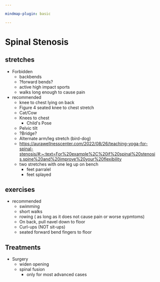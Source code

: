 ```yaml
---

mindmap-plugin: basic

---
```


# Spinal Stenosis

## stretches
- Forbidden
    - backbends
    - ?forward bends?
    - active high impact sports
    - walks long enough to cause pain
- recommended
    - knee to chest lying on back
    - Figure 4 seated knee to chest stretch
    - Cat/Cow
    - Knees to chest
        - Child's Pose
    - Pelvic tilt
    - ?Bridge?
    - Alternate arm/leg stretch (bird-dog)
    - https://aurawellnesscenter.com/2022/08/26/teaching-yoga-for-spinal-stenosis/#:~:text=For%20example%2C%20if%20spinal%20stenosis,spine%20and%20improve%20your%20flexibility
    - two stretches with one leg up on bench
        - feet parralel
        - feet splayed

## exercises
- recommended
    - swimming
    - short walks
    - rowing ( as long as it does not cause pain or worse sypmtoms)
    - On back, pull navel down to floor
    - Curl-ups (NOT sit-ups)
    - seated forward bend fingers to floor

## Treatments
- Surgery
    - widen opening
    - spinal fusion
        - only for most advanced cases